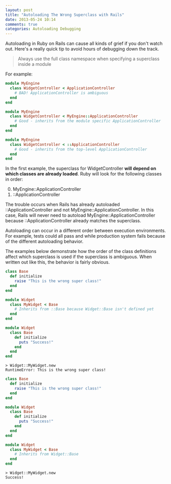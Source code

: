 ```yaml
---
layout: post
title: "Autoloading The Wrong Superclass with Rails"
date: 2013-05-24 10:14
comments: true
categories: Autoloading Debugging
---
```


Autoloading in Ruby on Rails can cause all kinds of grief if you don't watch out. Here's a really quick tip to avoid hours of debugging down the track.

> Always use the full class namespace when specifying a superclass inside a module

For example:

~~~ruby
module MyEngine
  class WidgetController < ApplicationController
    # BAD! ApplicationController is ambiguous
  end
end
~~~

~~~ruby
module MyEngine
  class WidgetController < MyEngine::ApplicationController
    # Good - inherits from the module specific ApplicationController
  end
end
~~~

~~~ruby
module MyEngine
  class WidgetController < ::ApplicationController
    # Good - inherits from the top-level ApplicationController
  end
end
~~~

In the first example, the superclass for WidgetController **will depend on which classes are already loaded**. Ruby will look for the following classes in order:

  0. MyEngine::ApplicationController
  0. ::ApplicationController

The trouble occurs when Rails has already autoloaded ::ApplicationController and not MyEngine::ApplicationController. In this case, Rails will never need to autoload MyEngine::ApplicationController because ::ApplicationController already matches the superclass.

Autoloading can occur in a different order between execution environments. For example, tests could all pass and while production system fails because of the different autoloading behavior.

The examples below demonstrate how the order of the class definitions affect which superclass is used if the superclass is ambiguous. When written out like this, the behavior is fairly obvious.

~~~ruby
class Base
  def initialize
    raise "This is the wrong super class!"
  end
end

module Widget
  class MyWidget < Base
    # Inherits from ::Base because Widget::Base isn't defined yet
  end
end

module Widget
  class Base
    def initialize
      puts "Success!"
    end
  end
end

~~~

    > Widget::MyWidget.new
    RuntimeError: This is the wrong super class!

~~~ruby
class Base
  def initialize
    raise "This is the wrong super class!"
  end
end

module Widget
  class Base
    def initialize
      puts "Success!"
    end
  end
end

module Widget
  class MyWidget < Base
    # Inherits from Widget::Base
  end
end

~~~

    > Widget::MyWidget.new
    Success!


